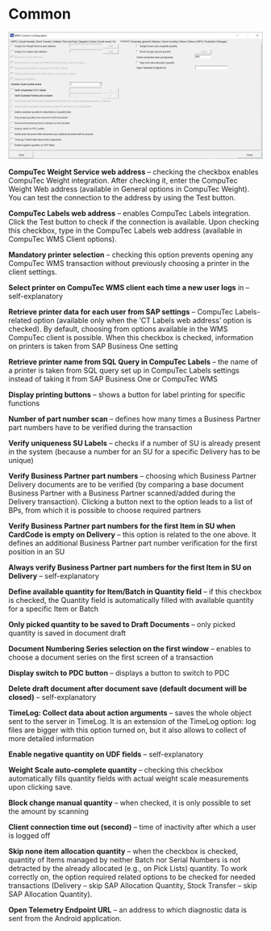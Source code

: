 # Common

![Common](./media/cc-common.webp)

**CompuTec Weight Service web address** – checking the checkbox enables CompuTec Weight integration. After checking it, enter the CompuTec Weight Web address (available in General options in CompuTec Weight). You can test the connection to the address by using the Test button.

**CompuTec Labels web address** – enables CompuTec Labels integration. Click the Test button to check if the connection is available. Upon checking this checkbox, type in the CompuTec Labels web address (available in CompuTec WMS Client options).

**Mandatory printer selection** – checking this option prevents opening any CompuTec WMS transaction without previously choosing a printer in the client settings.

**Select printer on CompuTec WMS client each time a new user logs** in – self-explanatory

**Retrieve printer data for each user from SAP settings** – CompuTec Labels-related option (available only when the ‘CT Labels web address’ option is checked). By default, choosing from options available in the WMS CompuTec client is possible. When this checkbox is checked, information on printers is taken from SAP Business One setting

**Retrieve printer name from SQL Query in CompuTec Labels** – the name of a printer is taken from SQL query set up in CompuTec Labels settings instead of taking it from SAP Business One or CompuTec WMS

**Display printing buttons** – shows a button for label printing for specific functions

**Number of part number scan** – defines how many times a Business Partner part numbers have to be verified during the transaction

**Verify uniqueness SU Labels** – checks if a number of SU is already present in the system (because a number for an SU for a specific Delivery has to be unique)

**Verify Business Partner part numbers** – choosing which Business Partner Delivery documents are to be verified (by comparing a base document Business Partner with a Business Partner scanned/added during the Delivery transaction). Clicking a button next to the option leads to a list of BPs, from which it is possible to choose required partners

**Verify Business Partner part numbers for the first Item in SU when CardCode is empty on Delivery** – this option is related to the one above. It defines an additional Business Partner part number verification for the first position in an SU

**Always verify Business Partner part numbers for the first Item in SU on Delivery** – self-explanatory

**Define available quantity for Item/Batch in Quantity field** – if this checkbox is checked, the Quantity field is automatically filled with available quantity for a specific Item or Batch

**Only picked quantity to be saved to Draft Documents** – only picked quantity is saved in document draft

**Document Numbering Series selection on the first window** – enables to choose a document series on the first screen of a transaction

**Display switch to PDC button** – displays a button to switch to PDC

**Delete draft document after document save (default document will be closed)** – self-explanatory

**TimeLog: Collect data about action arguments** – saves the whole object sent to the server in TimeLog. It is an extension of the TimeLog option: log files are bigger with this option turned on, but it also allows to collect of more detailed information

**Enable negative quantity on UDF fields** – self-explanatory

**Weight Scale auto-complete quantity** – checking this checkbox automatically fills quantity fields with actual weight scale measurements upon clicking save.

**Block change manual quantity** – when checked, it is only possible to set the amount by scanning

**Client connection time out (second)** – time of inactivity after which a user is logged off

**Skip none item allocation quantity** – when the checkbox is checked, quantity of Items managed by neither Batch nor Serial Numbers is not detracted by the already allocated (e.g., on Pick Lists) quantity. To work correctly on, the option required related options to be checked for needed transactions (Delivery – skip SAP Allocation Quantity, Stock Transfer – skip SAP Allocation Quantity).

**Open Telemetry Endpoint URL** – an address to which diagnostic data is sent from the Android application.
